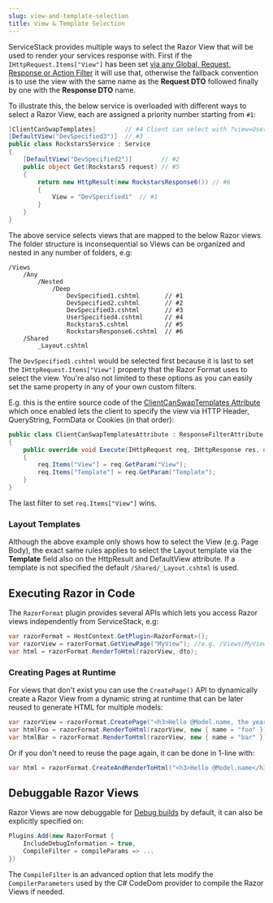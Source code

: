 ```yaml
---
slug: view-and-template-selection
title: View & Template Selection
---
```


ServiceStack provides multiple ways to select the Razor View that will be used to render your services response with. First if the `IHttpRequest.Items["View"]` has been set [via any Global, Request, Response or Action Filter](/order-of-operations) it will use that, otherwise the fallback convention is to use the view with the same name as the **Request DTO** followed finally by one with the **Response DTO** name.

To illustrate this, the below service is overloaded with different ways to select a Razor View, each are assigned a priority number starting from `#1`:

```csharp
[ClientCanSwapTemplates]        // #4 Client can select with ?view=UserSpecified4
[DefaultView("DevSpecified3")]  // #3 
public class RockstarsService : Service 
{
    [DefaultView("DevSpecified2")]        // #2 
    public object Get(Rockstars5 request) // #5
    {
        return new HttpResult(new RockstarsResponse6()) // #6
        {
            View = "DevSpecified1"  // #1
        }
    }
}
```

The above service selects views that are mapped to the below Razor views. The folder structure is inconsequential so Views can be organized and nested in any number of folders, e.g:

    /Views
        /Any            
            /Nested
                /Deep
                    DevSpecified1.cshtml       // #1
                    DevSpecified2.cshtml       // #2
                    DevSpecified3.cshtml       // #3
                    UserSpecified4.cshtml      // #4
                    Rockstars5.cshtml          // #5
                    RockstarsResponse6.cshtml  // #6
        /Shared
            _Layout.cshtml

The `DevSpecified1.cshtml` would be selected first because it is last to set the `IHttpRequest.Items["View"]` property that the Razor Format uses to select the view. You're also not limited to these options as you can easily set the same property in any of your own custom filters. 

E.g. this is the entire source code of the [ClientCanSwapTemplates Attribute](https://github.com/ServiceStack/ServiceStack/blob/master/src/ServiceStack.ServiceInterface/ClientCanSwapTemplatesAttribute.cs) which once enabled lets the client to specify the view via HTTP Header, QueryString, FormData or Cookies (in that order):

```csharp
public class ClientCanSwapTemplatesAttribute : ResponseFilterAttribute
{
    public override void Execute(IHttpRequest req, IHttpResponse res, object requestDto)
    {
        req.Items["View"] = req.GetParam("View");
        req.Items["Template"] = req.GetParam("Template");
    }
}
```

The last filter to set `req.Items["View"]` wins.

### Layout Templates

Although the above example only shows how to select the View (e.g. Page Body), the exact same rules applies to select the Layout template via the **Template** field also on the HttpResult and DefaultView attribute. If a template is not specified the default `/Shared/_Layout.cshtml` is used.

## Executing Razor in Code

The `RazorFormat` plugin provides several APIs which lets you access Razor views independently from ServiceStack, e.g:

```csharp
var razorFormat = HostContext.GetPlugin<RazorFormat>();
var razorView = razorFormat.GetViewPage("MyView"); //e.g. /Views/MyView.cshtml
var html = razorFormat.RenderToHtml(razorView, dto);
```

### Creating Pages at Runtime

For views that don't exist you can use the `CreatePage()` API to dynamically create a Razor View from a dynamic string at runtime that can be later reused to generate HTML for multiple models:

```csharp
var razorView = razorFormat.CreatePage("<h3>Hello @Model.name, the year is @DateTime.Now.Year</h3>");
var htmlFoo = razorFormat.RenderToHtml(razorView, new { name = "foo" });
var htmlBar = razorFormat.RenderToHtml(razorView, new { name = "bar" });
```

Or if you don't need to reuse the page again, it can be done in 1-line with:

```csharp
var html = razorFormat.CreateAndRenderToHtml("<h3>Hello @Model.name</h3>", model: new { name = "foo" });
```

## Debuggable Razor Views

Razor Views are now debuggable for 
[Debug builds](/debugging#debugmode) by default, it can also be explicitly specified on:

```csharp
Plugins.Add(new RazorFormat {
    IncludeDebugInformation = true,
    CompileFilter = compileParams => ...
})
```

The `CompileFilter` is an advanced option that lets modify the `CompilerParameters` used by the C# CodeDom provider to compile the Razor Views if needed. 

